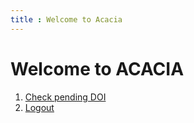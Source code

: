 ```yaml
---
title : Welcome to Acacia
---
```


Welcome to ACACIA
=================

1. [Check pending DOI](/list)
2. [Logout](/logout)

